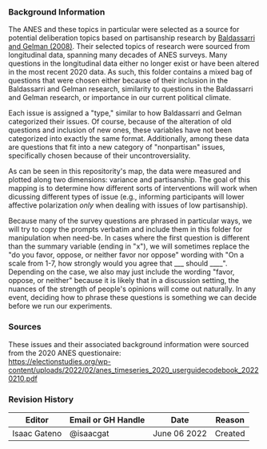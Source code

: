 ### Background Information

The ANES and these topics in particular were selected as a source for potential deliberation topics based on partisanship research by [Baldassarri and Gelman (2008)](https://www.ncbi.nlm.nih.gov/pmc/articles/PMC4056259/pdf/nihms-456998.pdf). Their selected topics of research were sourced from longitudinal data, spanning many decades of ANES surveys. Many questions in the longitudinal data either no longer exist or have been altered in the most recent 2020 data. As such, this folder contains a mixed bag of questions that were chosen either because of their inclusion in the Baldassarri and Gelman research, similarity to questions in the Baldassarri and Gelman research, or importance in our current political climate. 

Each issue is assigned a "type," similar to how Baldassarri and Gelman categorized their issues. Of course, because of the alteration of old questions and inclusion of new ones, these variables have not been categorized into exactly the same format. Additionally, among these data are questions that fit into a new category of "nonpartisan" issues, specifically chosen because of their uncontroversiality.

As can be seen in this repositority's map, the data were measured and plotted along two dimensions: variance and partisanship. The goal of this mapping is to determine how different sorts of interventions will work when dicussing different types of issue (e.g., informing participants will lower affective polarization *only* when dealing with issues of low partisanship). 

Because many of the survey questions are phrased in particular ways, we will try to copy the prompts verbatim and include them in this folder for manipulation when need-be. In cases where the first question is different than the summary variable (ending in "x"), we will sometimes replace the "do you favor, oppose, or neither favor nor oppose" wording with "On a scale from 1-7, how strongly would you agree that ___ should ____". Depending on the case, we also may just include the wording "favor, oppose, or neither" because it is likely that in a discussion setting, the nuances of the strength of people's opinions will come out naturally. In any event, deciding how to phrase these questions is something we can decide before we run our experiments.



### Sources
These issues and their associated background information were sourced from the 2020 ANES questionaire:  
https://electionstudies.org/wp-content/uploads/2022/02/anes_timeseries_2020_userguidecodebook_20220210.pdf  


### Revision History
| Editor           | Email or GH Handle | Date          | Reason  |
| ---------------- | ------------------ | ------------- | ------- |
| Isaac Gateno     | @isaacgat          | June 06 2022  | Created |
